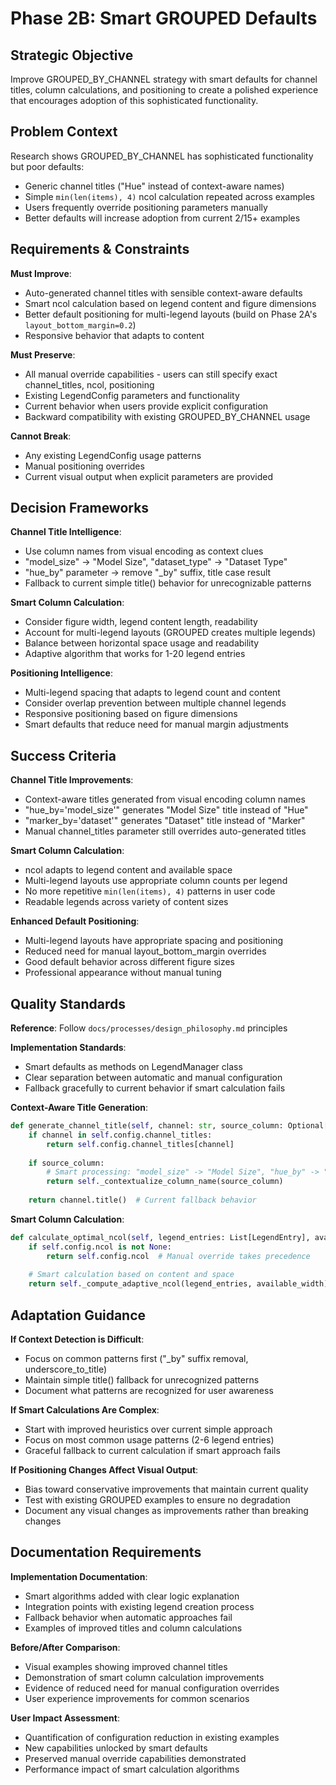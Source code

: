 # Phase 2B: Smart GROUPED Defaults

## Strategic Objective

Improve GROUPED_BY_CHANNEL strategy with smart defaults for channel titles, column calculations, and positioning to create a polished experience that encourages adoption of this sophisticated functionality.

## Problem Context

Research shows GROUPED_BY_CHANNEL has sophisticated functionality but poor defaults:
- Generic channel titles ("Hue" instead of context-aware names)
- Simple `min(len(items), 4)` ncol calculation repeated across examples  
- Users frequently override positioning parameters manually
- Better defaults will increase adoption from current 2/15+ examples

## Requirements & Constraints

**Must Improve**:
- Auto-generated channel titles with sensible context-aware defaults
- Smart ncol calculation based on legend content and figure dimensions
- Better default positioning for multi-legend layouts (build on Phase 2A's `layout_bottom_margin=0.2`)
- Responsive behavior that adapts to content

**Must Preserve**:
- All manual override capabilities - users can still specify exact channel_titles, ncol, positioning
- Existing LegendConfig parameters and functionality
- Current behavior when users provide explicit configuration
- Backward compatibility with existing GROUPED_BY_CHANNEL usage

**Cannot Break**:
- Any existing LegendConfig usage patterns
- Manual positioning overrides
- Current visual output when explicit parameters are provided

## Decision Frameworks

**Channel Title Intelligence**:
- Use column names from visual encoding as context clues
- "model_size" → "Model Size", "dataset_type" → "Dataset Type"
- "hue_by" parameter → remove "_by" suffix, title case result
- Fallback to current simple title() behavior for unrecognizable patterns

**Smart Column Calculation**:
- Consider figure width, legend content length, readability
- Account for multi-legend layouts (GROUPED creates multiple legends)
- Balance between horizontal space usage and readability
- Adaptive algorithm that works for 1-20 legend entries

**Positioning Intelligence**:  
- Multi-legend spacing that adapts to legend count and content
- Consider overlap prevention between multiple channel legends
- Responsive positioning based on figure dimensions
- Smart defaults that reduce need for manual margin adjustments

## Success Criteria

**Channel Title Improvements**:
- Context-aware titles generated from visual encoding column names
- "hue_by='model_size'" generates "Model Size" title instead of "Hue"
- "marker_by='dataset'" generates "Dataset" title instead of "Marker"
- Manual channel_titles parameter still overrides auto-generated titles

**Smart Column Calculation**:
- ncol adapts to legend content and available space
- Multi-legend layouts use appropriate column counts per legend
- No more repetitive `min(len(items), 4)` patterns in user code
- Readable legends across variety of content sizes

**Enhanced Default Positioning**:
- Multi-legend layouts have appropriate spacing and positioning
- Reduced need for manual layout_bottom_margin overrides
- Good default behavior across different figure sizes
- Professional appearance without manual tuning

## Quality Standards

**Reference**: Follow `docs/processes/design_philosophy.md` principles

**Implementation Standards**:
- Smart defaults as methods on LegendManager class
- Clear separation between automatic and manual configuration
- Fallback gracefully to current behavior if smart calculation fails

**Context-Aware Title Generation**:
```python
def generate_channel_title(self, channel: str, source_column: Optional[str]) -> str:
    if channel in self.config.channel_titles:
        return self.config.channel_titles[channel]
    
    if source_column:
        # Smart processing: "model_size" -> "Model Size", "hue_by" -> "Hue"
        return self._contextualize_column_name(source_column)
    
    return channel.title()  # Current fallback behavior
```

**Smart Column Calculation**:
```python
def calculate_optimal_ncol(self, legend_entries: List[LegendEntry], available_width: float) -> int:
    if self.config.ncol is not None:
        return self.config.ncol  # Manual override takes precedence
    
    # Smart calculation based on content and space
    return self._compute_adaptive_ncol(legend_entries, available_width)
```

## Adaptation Guidance

**If Context Detection is Difficult**:
- Focus on common patterns first ("_by" suffix removal, underscore_to_title)
- Maintain simple title() fallback for unrecognized patterns
- Document what patterns are recognized for user awareness

**If Smart Calculations Are Complex**:
- Start with improved heuristics over current simple approach
- Focus on most common usage patterns (2-6 legend entries)
- Graceful fallback to current calculation if smart approach fails

**If Positioning Changes Affect Visual Output**:
- Bias toward conservative improvements that maintain current quality
- Test with existing GROUPED examples to ensure no degradation
- Document any visual changes as improvements rather than breaking changes

## Documentation Requirements

**Implementation Documentation**:
- Smart algorithms added with clear logic explanation
- Integration points with existing legend creation process
- Fallback behavior when automatic approaches fail
- Examples of improved titles and column calculations

**Before/After Comparison**:
- Visual examples showing improved channel titles
- Demonstration of smart column calculation improvements
- Evidence of reduced need for manual configuration overrides
- User experience improvements for common scenarios

**User Impact Assessment**:
- Quantification of configuration reduction in existing examples
- New capabilities unlocked by smart defaults
- Preserved manual override capabilities demonstrated
- Performance impact of smart calculation algorithms